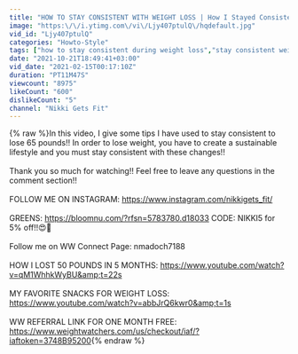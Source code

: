 ```yaml
---
title: "HOW TO STAY CONSISTENT WITH WEIGHT LOSS | How I Stayed Consistent to Lose 65 Pounds!!"
image: "https:\/\/i.ytimg.com\/vi\/Ljy407ptulQ\/hqdefault.jpg"
vid_id: "Ljy407ptulQ"
categories: "Howto-Style"
tags: ["how to stay consistent during weight loss","stay consistent weight loss","how to stay consistent with weight loss"]
date: "2021-10-21T18:49:41+03:00"
vid_date: "2021-02-15T00:17:10Z"
duration: "PT11M47S"
viewcount: "8975"
likeCount: "600"
dislikeCount: "5"
channel: "Nikki Gets Fit"
---
```

{% raw %}In this video, I give some tips I have used to stay consistent to lose 65 pounds!! In order to lose weight, you have to create a sustainable lifestyle and you must stay consistent with these changes!!<br /><br />Thank you so much for watching!! Feel free to leave any questions in the comment section!! <br /><br />FOLLOW ME ON INSTAGRAM: <a rel="nofollow" target="blank" href="https://www.instagram.com/nikkigets_fit/">https://www.instagram.com/nikkigets_fit/</a> <br /><br />GREENS: <a rel="nofollow" target="blank" href="https://bloomnu.com/?rfsn=5783780.d18033">https://bloomnu.com/?rfsn=5783780.d18033</a> CODE: NIKKI5 for 5% off!!😍🌿<br /><br />Follow me on WW Connect Page: nmadoch7188<br /><br />HOW I LOST 50 POUNDS IN 5 MONTHS: <a rel="nofollow" target="blank" href="https://www.youtube.com/watch?v=qM1WhhkWyBU&amp;t=22s">https://www.youtube.com/watch?v=qM1WhhkWyBU&amp;t=22s</a><br /><br />MY FAVORITE SNACKS FOR WEIGHT LOSS: <a rel="nofollow" target="blank" href="https://www.youtube.com/watch?v=abbJrQ6kwr0&amp;t=1s">https://www.youtube.com/watch?v=abbJrQ6kwr0&amp;t=1s</a><br /><br />WW REFERRAL LINK FOR ONE MONTH FREE: <a rel="nofollow" target="blank" href="https://www.weightwatchers.com/us/checkout/iaf/?iaftoken=3748B95200">https://www.weightwatchers.com/us/checkout/iaf/?iaftoken=3748B95200</a>{% endraw %}
